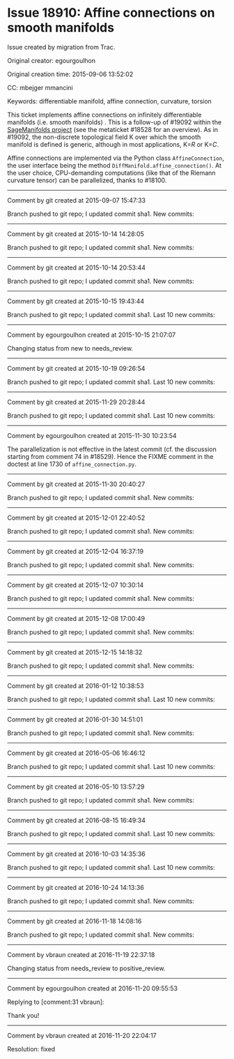 # Issue 18910: Affine connections on smooth manifolds

Issue created by migration from Trac.

Original creator: egourgoulhon

Original creation time: 2015-09-06 13:52:02

CC:  mbejger mmancini

Keywords: differentiable manifold, affine connection, curvature, torsion

This ticket implements affine connections on infinitely differentiable manifolds (i.e. smooth manifolds) . This is a follow-up of #19092 within the [SageManifolds project](http://sagemanifolds.obspm.fr/) (see the metaticket #18528 for an overview). As in #19092, the non-discrete topological field K over which the smooth manifold is defined is generic, although in most applications, K=*R* or K=*C*.

Affine connections are implemented via the Python class `AffineConnection`, the user interface being the method `DiffManifold.affine_connection()`. At the user choice, CPU-demanding computations (like that of the Riemann curvature tensor) can be parallelized, thanks to #18100.


---

Comment by git created at 2015-09-07 15:47:33

Branch pushed to git repo; I updated commit sha1. New commits:


---

Comment by git created at 2015-10-14 14:28:05

Branch pushed to git repo; I updated commit sha1. New commits:


---

Comment by git created at 2015-10-14 20:53:44

Branch pushed to git repo; I updated commit sha1. New commits:


---

Comment by git created at 2015-10-15 19:43:44

Branch pushed to git repo; I updated commit sha1. Last 10 new commits:


---

Comment by egourgoulhon created at 2015-10-15 21:07:07

Changing status from new to needs_review.


---

Comment by git created at 2015-10-19 09:26:54

Branch pushed to git repo; I updated commit sha1. Last 10 new commits:


---

Comment by git created at 2015-11-29 20:28:44

Branch pushed to git repo; I updated commit sha1. Last 10 new commits:


---

Comment by egourgoulhon created at 2015-11-30 10:23:54

The parallelization is not effective in the latest commit (cf. the discussion starting from comment 74 in #18529). Hence the FIXME comment in the doctest at line 1730 of `affine_connection.py`.


---

Comment by git created at 2015-11-30 20:40:27

Branch pushed to git repo; I updated commit sha1. New commits:


---

Comment by git created at 2015-12-01 22:40:52

Branch pushed to git repo; I updated commit sha1. New commits:


---

Comment by git created at 2015-12-04 16:37:19

Branch pushed to git repo; I updated commit sha1. New commits:


---

Comment by git created at 2015-12-07 10:30:14

Branch pushed to git repo; I updated commit sha1. New commits:


---

Comment by git created at 2015-12-08 17:00:49

Branch pushed to git repo; I updated commit sha1. New commits:


---

Comment by git created at 2015-12-15 14:18:32

Branch pushed to git repo; I updated commit sha1. New commits:


---

Comment by git created at 2016-01-12 10:38:53

Branch pushed to git repo; I updated commit sha1. Last 10 new commits:


---

Comment by git created at 2016-01-30 14:51:01

Branch pushed to git repo; I updated commit sha1. New commits:


---

Comment by git created at 2016-05-06 16:46:12

Branch pushed to git repo; I updated commit sha1. Last 10 new commits:


---

Comment by git created at 2016-05-10 13:57:29

Branch pushed to git repo; I updated commit sha1. New commits:


---

Comment by git created at 2016-08-15 16:49:34

Branch pushed to git repo; I updated commit sha1. Last 10 new commits:


---

Comment by git created at 2016-10-03 14:35:36

Branch pushed to git repo; I updated commit sha1. Last 10 new commits:


---

Comment by git created at 2016-10-24 14:13:36

Branch pushed to git repo; I updated commit sha1. New commits:


---

Comment by git created at 2016-11-18 14:08:16

Branch pushed to git repo; I updated commit sha1. New commits:


---

Comment by vbraun created at 2016-11-19 22:37:18

Changing status from needs_review to positive_review.


---

Comment by egourgoulhon created at 2016-11-20 09:55:53

Replying to [comment:31 vbraun]:

Thank you!


---

Comment by vbraun created at 2016-11-20 22:04:17

Resolution: fixed
